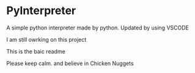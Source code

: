 # PyInterpreter
A simple python interpreter made by python.
Updated by using VSCODE
<p>I am still owrking on this project</p>
<p>This is the baic readme</p>
<p>Please keep calm. and believe in Chicken Nuggets</p>


